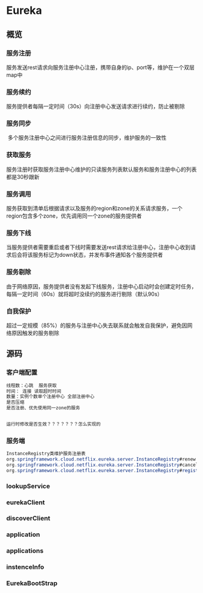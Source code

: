# Eureka

## 概览

### 服务注册

​	服务发送rest请求向服务注册中心注册，携带自身的ip、port等，维护在一个双层map中

### 服务续约

服务提供者每隔一定时间（30s）向注册中心发送请求进行续约，防止被剔除

### 服务同步

​	多个服务注册中心之间进行服务注册信息的同步，维护服务的一致性

### 获取服务

​	服务注册时获取服务注册中心维护的只读服务列表默认服务和服务注册中心的列表都是30秒跟新

### 服务调用

​	服务获取到清单后根据请求以及服务的region和zone的关系请求服务，一个region包含多个zone，优先调用同一个zone的服务提供者

### 服务下线

​	当服务提供者需要重启或者下线时需要发送rest请求给注册中心，注册中心收到请求后会将该服务标记为down状态，并发布事件通知各个服务提供者

### 服务剔除

​	由于网络原因，服务提供者没有发起下线服务，注册中心启动时会创建定时任务，每隔一定时间（60s）就将超时没续约的服务进行剔除（默认90s）

### 自我保护

超过一定规模（85%）的服务与注册中心失去联系就会触发自我保护，避免因网络原因触发的服务剔除

## 源码

### 客户端配置

```java
线程数：心跳  服务获取
时间： 连接 读取超时时间
数量：实例个数单个注册中心 全部注册中心
是否压缩
是否注册、优先使用同一zone的服务


运行时修改是否生效？？？？？？？怎么实现的
```

### 服务端

```java
InstanceRegistry类维护服务注册表
org.springframework.cloud.netflix.eureka.server.InstanceRegistry#renew（）续约
org.springframework.cloud.netflix.eureka.server.InstanceRegistry#cancel（）下线
org.springframework.cloud.netflix.eureka.server.InstanceRegistry#register(com.netflix.appinfo.InstanceInfo, int, boolean) 注册
```







### lookupService

### eurekaClient

### discoverClient

### application

### applications

### instenceInfo

### EurekaBootStrap